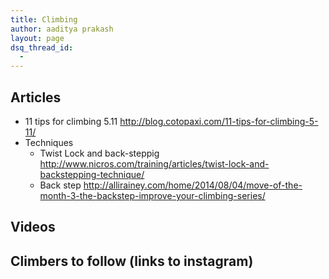 ```yaml
---
title: Climbing
author: aaditya prakash
layout: page
dsq_thread_id:
  - 
---
```


## Articles
 * 11 tips for climbing 5.11 <http://blog.cotopaxi.com/11-tips-for-climbing-5-11/>
 * Techniques
    * Twist Lock and back-steppig <http://www.nicros.com/training/articles/twist-lock-and-backstepping-technique/>
    * Back step <http://allirainey.com/home/2014/08/04/move-of-the-month-3-the-backstep-improve-your-climbing-series/>


## Videos



## Climbers to follow (links to instagram)
